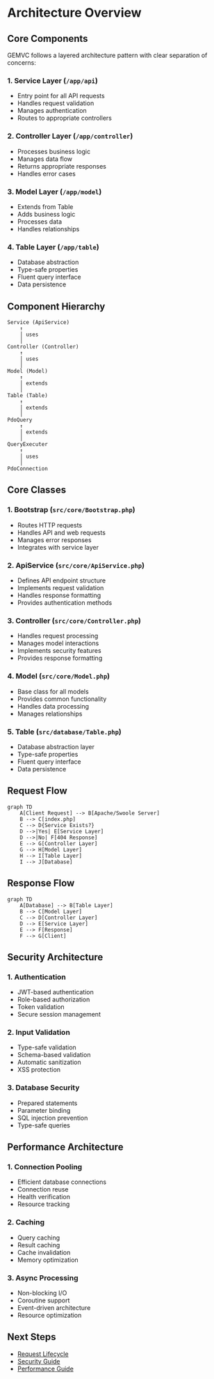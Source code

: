 # Architecture Overview

## Core Components

GEMVC follows a layered architecture pattern with clear separation of concerns:

### 1. Service Layer (`/app/api`)
- Entry point for all API requests
- Handles request validation
- Manages authentication
- Routes to appropriate controllers

### 2. Controller Layer (`/app/controller`)
- Processes business logic
- Manages data flow
- Returns appropriate responses
- Handles error cases

### 3. Model Layer (`/app/model`)
- Extends from Table
- Adds business logic
- Processes data
- Handles relationships

### 4. Table Layer (`/app/table`)
- Database abstraction
- Type-safe properties
- Fluent query interface
- Data persistence

## Component Hierarchy

```
Service (ApiService)
    ↑
    │ uses
    │
Controller (Controller)
    ↑
    │ uses
    │
Model (Model)
    ↑
    │ extends
    │
Table (Table)
    ↑
    │ extends
    │
PdoQuery
    ↑
    │ extends
    │
QueryExecuter
    ↑
    │ uses
    │
PdoConnection
```

## Core Classes

### 1. Bootstrap (`src/core/Bootstrap.php`)
- Routes HTTP requests
- Handles API and web requests
- Manages error responses
- Integrates with service layer

### 2. ApiService (`src/core/ApiService.php`)
- Defines API endpoint structure
- Implements request validation
- Handles response formatting
- Provides authentication methods

### 3. Controller (`src/core/Controller.php`)
- Handles request processing
- Manages model interactions
- Implements security features
- Provides response formatting

### 4. Model (`src/core/Model.php`)
- Base class for all models
- Provides common functionality
- Handles data processing
- Manages relationships

### 5. Table (`src/database/Table.php`)
- Database abstraction layer
- Type-safe properties
- Fluent query interface
- Data persistence

## Request Flow

```mermaid
graph TD
    A[Client Request] --> B[Apache/Swoole Server]
    B --> C[index.php]
    C --> D{Service Exists?}
    D -->|Yes| E[Service Layer]
    D -->|No| F[404 Response]
    E --> G[Controller Layer]
    G --> H[Model Layer]
    H --> I[Table Layer]
    I --> J[Database]
```

## Response Flow

```mermaid
graph TD
    A[Database] --> B[Table Layer]
    B --> C[Model Layer]
    C --> D[Controller Layer]
    D --> E[Service Layer]
    E --> F[Response]
    F --> G[Client]
```

## Security Architecture

### 1. Authentication
- JWT-based authentication
- Role-based authorization
- Token validation
- Secure session management

### 2. Input Validation
- Type-safe validation
- Schema-based validation
- Automatic sanitization
- XSS protection

### 3. Database Security
- Prepared statements
- Parameter binding
- SQL injection prevention
- Type-safe queries

## Performance Architecture

### 1. Connection Pooling
- Efficient database connections
- Connection reuse
- Health verification
- Resource tracking

### 2. Caching
- Query caching
- Result caching
- Cache invalidation
- Memory optimization

### 3. Async Processing
- Non-blocking I/O
- Coroutine support
- Event-driven architecture
- Resource optimization

## Next Steps

- [Request Lifecycle](request-lifecycle.md)
- [Security Guide](../guides/security.md)
- [Performance Guide](../guides/performance.md) 